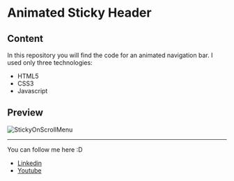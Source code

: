 # Animated Sticky Header

## Content

In this repository you will find the code for an animated navigation bar. I used only three technologies:

- HTML5
- CSS3
- Javascript

## Preview


![StickyOnScrollMenu](https://user-images.githubusercontent.com/57104916/144175444-126e1379-866b-49dd-b114-78eaef1129e0.gif)

--- 

You can follow me here :D
- [Linkedin](https://www.linkedin.com/in/orlandoduranpy/)
- [Youtube](https://www.youtube.com/channel/UCjyik2OU1z9zQoTeg3tyDAQ/featured)
